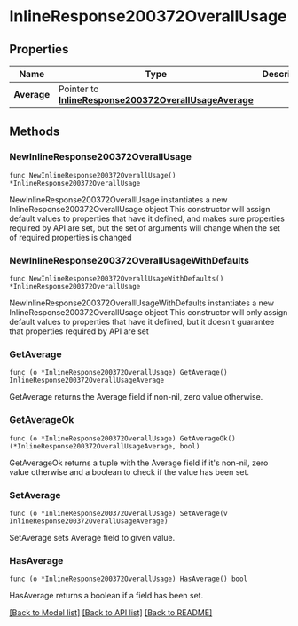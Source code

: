 # InlineResponse200372OverallUsage

## Properties

Name | Type | Description | Notes
------------ | ------------- | ------------- | -------------
**Average** | Pointer to [**InlineResponse200372OverallUsageAverage**](InlineResponse200372OverallUsageAverage.md) |  | [optional] 

## Methods

### NewInlineResponse200372OverallUsage

`func NewInlineResponse200372OverallUsage() *InlineResponse200372OverallUsage`

NewInlineResponse200372OverallUsage instantiates a new InlineResponse200372OverallUsage object
This constructor will assign default values to properties that have it defined,
and makes sure properties required by API are set, but the set of arguments
will change when the set of required properties is changed

### NewInlineResponse200372OverallUsageWithDefaults

`func NewInlineResponse200372OverallUsageWithDefaults() *InlineResponse200372OverallUsage`

NewInlineResponse200372OverallUsageWithDefaults instantiates a new InlineResponse200372OverallUsage object
This constructor will only assign default values to properties that have it defined,
but it doesn't guarantee that properties required by API are set

### GetAverage

`func (o *InlineResponse200372OverallUsage) GetAverage() InlineResponse200372OverallUsageAverage`

GetAverage returns the Average field if non-nil, zero value otherwise.

### GetAverageOk

`func (o *InlineResponse200372OverallUsage) GetAverageOk() (*InlineResponse200372OverallUsageAverage, bool)`

GetAverageOk returns a tuple with the Average field if it's non-nil, zero value otherwise
and a boolean to check if the value has been set.

### SetAverage

`func (o *InlineResponse200372OverallUsage) SetAverage(v InlineResponse200372OverallUsageAverage)`

SetAverage sets Average field to given value.

### HasAverage

`func (o *InlineResponse200372OverallUsage) HasAverage() bool`

HasAverage returns a boolean if a field has been set.


[[Back to Model list]](../README.md#documentation-for-models) [[Back to API list]](../README.md#documentation-for-api-endpoints) [[Back to README]](../README.md)


